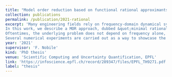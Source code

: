 ```yaml
---
title: "Model order reduction based on functional rational approximants for parametric PDEs with meromorphic structure"
collection: publications
permalink: /publication/2021-rational
excerpt: 'Many engineering fields rely on frequency-domain dynamical systems for the mathematical modeling of physical (electrical/mechanical/etc.) structures. With the growing need for more accurate and reliable results, the computational burden incurred by frequency sweeps has increased too: in many practical cases, a direct frequency-response analysis over a wide range of frequencies is prohibitively expensive. In this respect, model order reduction (MOR) methods are very appealing, as they allow to replace the costly solves of the original problem with a cheap-to-evaluate surrogate model.<br>
In this work, we describe a MOR approach, dubbed &quot;minimal rational interpolation&quot; (MRI), that builds a rational interpolant of the frequency response of the dynamical system. In MRI, we build a surrogate model in a data-driven fashion, starting from only few (very expensive) solves of the original problem at well-chosen frequencies. Notably, we do not need any knowledge of (nor access to) the underlying structure of the original problem, so that MRI can be described as a &quot;non-intrusive&quot; method. We perform a theoretical analysis of MRI, showing that it converges to the exact frequency response in a quasi-optimal way, in an &quot;approximation theory&quot; sense. We also describe how this approach can be complemented by adaptive sampling strategies, which, relying on a posteriori error estimators, automatically select the &quot;best&quot; sampling frequencies.<br>
Oftentimes, the underlying problem does not depend on frequency alone, but also on additional parameters, which might represent uncertain features of the physical system or design parameters that have to be optimized. This is the so-called &quot;parametric&quot; case, which is much more complex than the non-parametric one, especially if a modest number of parameters is involved. As a way to tackle the parametric setting, we propose a MOR approach based on marginalization: we use MRI to build local frequency surrogates at different parameter configurations, and then we combine these local surrogates to obtain a global reduced model. Several issues arise when carrying out this &quot;combination&quot; step. In this thesis, we propose a practical algorithm for this, relying on matching the partial fraction expansions of the local surrogates term-by-term.<br>
Several numerical experiments are carried out as a way to showcase the effectiveness of our proposed approaches, both in the non-parametric and parametric settings. Our &quot;case studies&quot; are selected as simplified versions of problems of practical interest. Notably, we include examples of resonant behavior of mechanical structures with uncertain material properties, and of impedance modeling of distributed electrical circuits with a modest number of design parameters.'
year: '2021'
supervisor: 'F. Nobile'
kind: 'PhD thesis'
venue: 'Scientific Computing and Uncertainty Quantification, EPFL'
link: 'https://infoscience.epfl.ch/record/289347/files/EPFL_TH9271.pdf'
label: "thesis"
---
```


